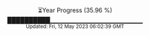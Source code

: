 <p align="center">
⏳Year Progress (35.96 %) <br>
██████████▁▁▁▁▁▁▁▁▁▁▁▁▁▁▁▁▁▁▁▁ <br>
<sub>Updated: Fri, 12 May 2023 06:02:39 GMT</sub>
</p>

